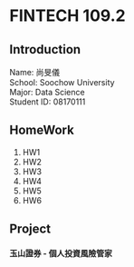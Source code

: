 # FINTECH 109.2

## Introduction
Name: 尚旻儀<br>
School: Soochow University<br>
Major: Data Science<br>
Student ID: 08170111

## HomeWork
1. HW1
2. HW2
3. HW3
4. HW4
5. HW5
6. HW6 

## Project
  #### 玉山證券 - 個人投資風險管家
 

